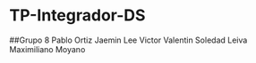 # TP-Integrador-DS

##Grupo 8
Pablo Ortiz
Jaemin Lee
Victor Valentin
Soledad Leiva
Maximiliano Moyano
